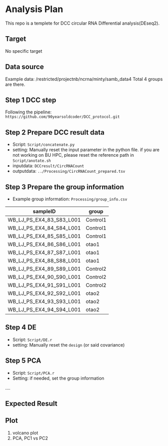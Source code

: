 # Analysis Plan
This repo is a templete for DCC circular RNA Differential analysis(DEseq2).


## Target
No specific target


## Data source
Example data: /restricted/projectnb/ncrna/minty/samb_data4
Total 4 groups are there.

## Step 1 DCC step
Following the pipeline: ```https://github.com/90yearsoldcoder/DCC_protocol.git```

## Step 2 Prepare DCC result data
* Script: ```Script/concatenate.py```
* setting: Manually reset the input parameter in the python file. if you are not working on BU HPC, please reset the reference path in ```Script/anotate.sh```
* inputdata: ```DCCresult/CircRNACount```
* outputdata: ```../Processing/CircRNACount_prepared.tsv```

## Step 3 Prepare the group information
* Example group information: ```Processing/group_info.csv```
 
| sampleID                   | group    |
|----------------------------|----------|
| WB_LJ_PS_EX4_83_S83_L001  | Control1 |
| WB_LJ_PS_EX4_84_S84_L001  | Control1 |
| WB_LJ_PS_EX4_85_S85_L001  | Control1 |
| WB_LJ_PS_EX4_86_S86_L001  | otao1    |
| WB_LJ_PS_EX4_87_S87_L001  | otao1    |
| WB_LJ_PS_EX4_88_S88_L001  | otao1    |
| WB_LJ_PS_EX4_89_S89_L001  | Control2 |
| WB_LJ_PS_EX4_90_S90_L001  | Control2 |
| WB_LJ_PS_EX4_91_S91_L001  | Control2 |
| WB_LJ_PS_EX4_92_S92_L001  | otao2    |
| WB_LJ_PS_EX4_93_S93_L001  | otao2    |
| WB_LJ_PS_EX4_94_S94_L001  | otao2    |


## Step 4 DE
* Script: ```Script/DE.r```
* setting: Manually reset the ``design`` (or said covariance)

## Step 5 PCA
* Script: ```Script/PCA.r```
* Setting: if needed, set the group information


....


## Expected Result

## Plot
1. volcano plot
2. PCA, PC1 vs PC2
